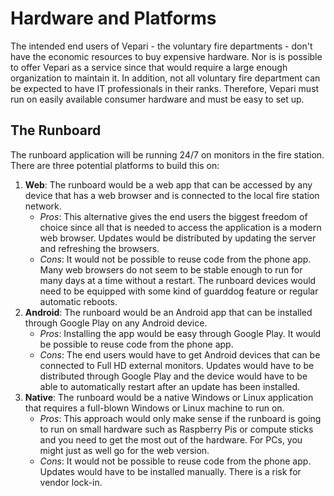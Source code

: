 # Hardware and Platforms

The intended end users of Vepari - the voluntary fire departments - don't have the economic resources to buy expensive hardware. Nor is is possible to offer Vepari as a service since that would require a large enough organization to maintain it. In addition, not all voluntary fire department can be expected to have IT professionals in their ranks. Therefore, Vepari must run on easily available consumer hardware and must be easy to set up.

## The Runboard

The runboard application will be running 24/7 on monitors in the fire station. There are three potential platforms to build this on:

1. **Web**: The runboard would be a web app that can be accessed by any device that has a web browser and is connected to the local fire station network.
   * *Pros*: This alternative gives the end users the biggest freedom of choice since all that is needed to access the application is a modern web browser. Updates would be distributed by updating the server and refreshing the browsers.
   * *Cons*: It would not be possible to reuse code from the phone app. Many web browsers do not seem to be stable enough to run for many days at a time without a restart. The runboard devices would need to be equipped with some kind of guarddog feature or regular automatic reboots.
2. **Android**: The runboard would be an Android app that can be installed through Google Play on any Android device.
   * *Pros*: Installing the app would be easy through Google Play. It would be possible to reuse code from the phone app.
   * *Cons*: The end users would have to get Android devices that can be connected to Full HD external monitors. Updates would have to be distributed through Google Play and the device would have to be able to automatically restart after an update has been installed.
3. **Native**: The runboard would be a native Windows or Linux application that requires a full-blown Windows or Linux machine to run on.
   * *Pros*: This approach would only make sense if the runboard is going to run on small hardware such as Raspberry Pis or compute sticks and you need to get the most out of the hardware. For PCs, you might just as well go for the web version.
   * *Cons*: It would not be possible to reuse code from the phone app. Updates would have to be installed manually. There is a risk for vendor lock-in.